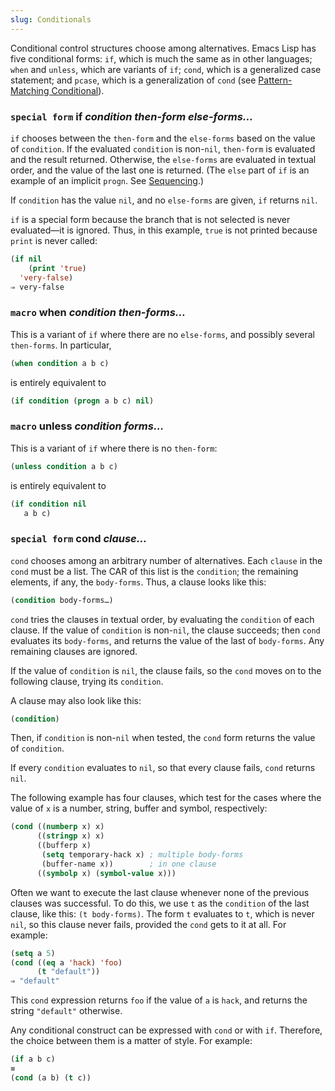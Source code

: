 ```yaml
---
slug: Conditionals
---
```


Conditional control structures choose among alternatives. Emacs Lisp has five conditional forms: `if`, which is much the same as in other languages; `when` and `unless`, which are variants of `if`; `cond`, which is a generalized case statement; and `pcase`, which is a generalization of `cond` (see [Pattern-Matching Conditional](/docs/elisp/Pattern_002dMatching-Conditional)).

### <span className="tag specialform">`special form`</span> **if** *condition then-form else-forms…*

`if` chooses between the `then-form` and the `else-forms` based on the value of `condition`. If the evaluated `condition` is non-`nil`, `then-form` is evaluated and the result returned. Otherwise, the `else-forms` are evaluated in textual order, and the value of the last one is returned. (The `else` part of `if` is an example of an implicit `progn`. See [Sequencing](/docs/elisp/Sequencing).)

If `condition` has the value `nil`, and no `else-forms` are given, `if` returns `nil`.

`if` is a special form because the branch that is not selected is never evaluated—it is ignored. Thus, in this example, `true` is not printed because `print` is never called:

```lisp
(if nil
    (print 'true)
  'very-false)
⇒ very-false
```

### <span className="tag macro">`macro`</span> **when** *condition then-forms…*

This is a variant of `if` where there are no `else-forms`, and possibly several `then-forms`. In particular,

```lisp
(when condition a b c)
```

is entirely equivalent to

```lisp
(if condition (progn a b c) nil)
```

### <span className="tag macro">`macro`</span> **unless** *condition forms…*

This is a variant of `if` where there is no `then-form`:

```lisp
(unless condition a b c)
```

is entirely equivalent to

```lisp
(if condition nil
   a b c)
```

### <span className="tag specialform">`special form`</span> **cond** *clause…*

`cond` chooses among an arbitrary number of alternatives. Each `clause` in the `cond` must be a list. The CAR of this list is the `condition`; the remaining elements, if any, the `body-forms`. Thus, a clause looks like this:

```lisp
(condition body-forms…)
```

`cond` tries the clauses in textual order, by evaluating the `condition` of each clause. If the value of `condition` is non-`nil`, the clause succeeds; then `cond` evaluates its `body-forms`, and returns the value of the last of `body-forms`. Any remaining clauses are ignored.

If the value of `condition` is `nil`, the clause fails, so the `cond` moves on to the following clause, trying its `condition`.

A clause may also look like this:

```lisp
(condition)
```

Then, if `condition` is non-`nil` when tested, the `cond` form returns the value of `condition`.

If every `condition` evaluates to `nil`, so that every clause fails, `cond` returns `nil`.

The following example has four clauses, which test for the cases where the value of `x` is a number, string, buffer and symbol, respectively:

```lisp
(cond ((numberp x) x)
      ((stringp x) x)
      ((bufferp x)
       (setq temporary-hack x) ; multiple body-forms
       (buffer-name x))        ; in one clause
      ((symbolp x) (symbol-value x)))
```

Often we want to execute the last clause whenever none of the previous clauses was successful. To do this, we use `t` as the `condition` of the last clause, like this: `(t body-forms)`. The form `t` evaluates to `t`, which is never `nil`, so this clause never fails, provided the `cond` gets to it at all. For example:

```lisp
(setq a 5)
(cond ((eq a 'hack) 'foo)
      (t "default"))
⇒ "default"
```

This `cond` expression returns `foo` if the value of `a` is `hack`, and returns the string `"default"` otherwise.

Any conditional construct can be expressed with `cond` or with `if`. Therefore, the choice between them is a matter of style. For example:

```lisp
(if a b c)
≡
(cond (a b) (t c))
```
